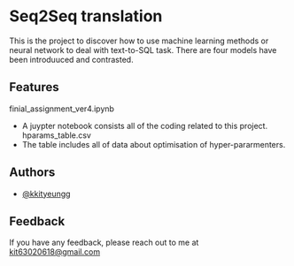 # Seq2Seq translation

This is the project to discover how to use machine learning methods or neural network to deal with text-to-SQL task. There are four models have been introduuced and contrasted.


## Features

finial_assignment_ver4.ipynb
- A juypter notebook consists all of the coding related to this project.
hparams_table.csv
- The table includes all of data about optimisation of hyper-pararmenters.



## Authors

- [@kkityeungg](https://github.com/kkityeungg)


## Feedback

If you have any feedback, please reach out to me at kit63020618@gmail.com
